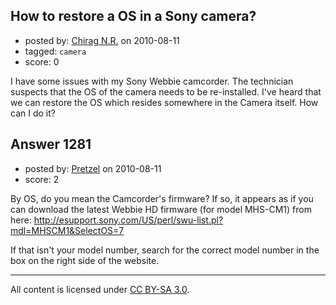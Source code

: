 ## How to restore a OS in a Sony camera?

- posted by: [Chirag N.R.](https://stackexchange.com/users/-1/834-chirag-n-r) on 2010-08-11
- tagged: `camera`
- score: 0

<p>I have some issues with my Sony Webbie camcorder. The technician suspects that the OS of the camera needs to be re-installed. I've heard that we can restore the OS which resides somewhere in the Camera itself. How can I do it?</p>



## Answer 1281

- posted by: [Pretzel](https://stackexchange.com/users/-1/750-pretzel) on 2010-08-11
- score: 2

<p>By OS, do you mean the Camcorder's firmware? If so, it appears as if you can download the latest Webbie HD firmware (for model MHS-CM1) from here: <a href="http://esupport.sony.com/US/perl/swu-list.pl?mdl=MHSCM1&amp;SelectOS=7" rel="nofollow">http://esupport.sony.com/US/perl/swu-list.pl?mdl=MHSCM1&amp;SelectOS=7</a></p>

<p>If that isn't your model number, search for the correct model number in the box on the right side of the website.</p>




---

All content is licensed under [CC BY-SA 3.0](https://creativecommons.org/licenses/by-sa/3.0/).
